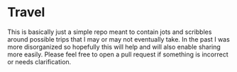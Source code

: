 # Travel

This is basically just a simple repo meant to contain jots and scribbles around possible trips that I may or may not eventually take. In the past I was more disorganized so hopefully this will help and will also enable sharing more easily. Please feel free to open a pull request if something is incorrect or needs clarification.



